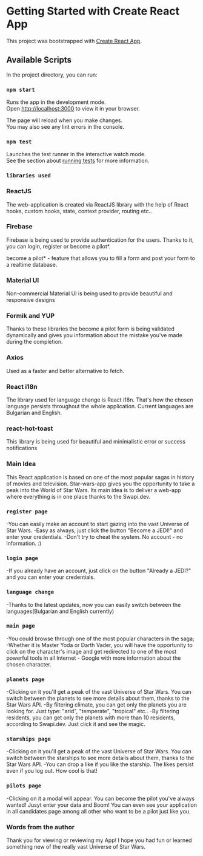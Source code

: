 # Getting Started with Create React App

This project was bootstrapped with [Create React App](https://github.com/facebook/create-react-app).

## Available Scripts

In the project directory, you can run:

### `npm start`

Runs the app in the development mode.\
Open [http://localhost:3000](http://localhost:3000) to view it in your browser.

The page will reload when you make changes.\
You may also see any lint errors in the console.

### `npm test`

Launches the test runner in the interactive watch mode.\
See the section about [running tests](https://facebook.github.io/create-react-app/docs/running-tests) for more information.

### `libraries used`
### ReactJS 
  The web-application is created via ReactJS library with the help of React hooks, custom hooks, state, context provider, routing etc..

### Firebase 
  Firebase is being used to provide authentication for the users. Thanks to it, you can login, register or become a pilot*.
  
  become a pilot* - feature that allows you to fill a form and post your form to a realtime database.
  
### Material UI
  Non-commercial Material UI is being used to provide beautiful and responsive designs

### Formik and YUP 
  Thanks to these libraries the become a pilot form is being validated dynamically and gives you information about the mistake you've made during the completion.
  
### Axios
  Used as a faster and better alternative to fetch.

### React i18n
  The library used for language change is React i18n. That's how the chosen language persists throughout the whole application. Current languages are Bulgarian and English.

### react-hot-toast
  This library is being used for beautiful and minimalistic error or success notifications

### Main Idea
This React application is based on one of the most popular sagas in history of movies and television.
Star-wars-app gives you the opportunity to take a peak into the World of Star Wars.
Its main idea is to deliver a web-app where everything is in one place thanks to the Swapi.dev.

### `register page`
  -You can easily make an account to start gazing into the vast Universe of Star Wars.
  -Easy as always, just click the button "Become a JEDI!" and enter your credentials. 
  -Don't try to cheat the system. No account - no information. :)

### `login page`
  -If you already have an account, just click on the button "Already a JEDI?" and you can enter your credentials.

### `language change`
  -Thanks to the latest updates, now you can easily switch between the languages(Bulgarian and English currently)

### `main page`
  -You could browse through one of the most popular characters in the saga;
  -Whether it is Master Yoda or Darth Vader, you will have the opportunity to click on the character's image and get redirected to one of the most powerful tools in all Internet - Google with more information about the chosen character.

### `planets page`
  -Clicking on it you'll get a peak of the vast Universe of Star Wars. You can switch between the planets to see more details about them, thanks to the Star Wars API.
  -By filtering climate, you can get only the planets you are looking for. Just type: "arid", "temperate", "tropical" etc..
  -By filtering residents, you can get only the planets with more than 10 residents, according to Swapi.dev. Just click it and see the magic.

### `starships page`
  -Clicking on it you'll get a peak of the vast Universe of Star Wars. You can switch between the starships to see more details about them, thanks to the Star Wars API.
  -You can drop a like if you like the starship. The likes persist even if you log out. How cool is that!

### `pilots page`
  -Clicking on it a modal will appear. You can become the pilot you've always wanted! Jusyt enter your data and Boom! You can even see your application in all candidates page among all other who want to be a pilot just like you.
  
### Words from the author
Thank you for viewing or reviewing my App! I hope you had fun or learned something new of the really vast Universe of Star Wars.

